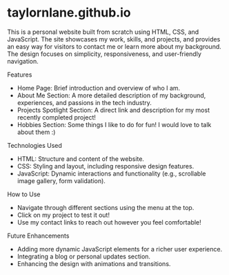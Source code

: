 # taylornlane.github.io
This is a personal website built from scratch using HTML, CSS, and JavaScript. The site showcases my work, skills, and projects, and provides an easy way for visitors to contact me or learn more about my background. The design focuses on simplicity, responsiveness, and user-friendly navigation.

Features
- Home Page: Brief introduction and overview of who I am.
- About Me Section: A more detailed description of my background, experiences, and passions in the tech industry.
- Projects Spotlight Section: A direct link and description for my most recently completed project!
- Hobbies Section: Some things I like to do for fun! I would love to talk about them :)

Technologies Used
- HTML: Structure and content of the website.
- CSS: Styling and layout, including responsive design features.
- JavaScript: Dynamic interactions and functionality (e.g., scrollable image gallery, form validation).

How to Use
- Navigate through different sections using the menu at the top.
- Click on my project to test it out!
- Use my contact links to reach out however you feel comfortable!

Future Enhancements
- Adding more dynamic JavaScript elements for a richer user experience.
- Integrating a blog or personal updates section.
- Enhancing the design with animations and transitions.
